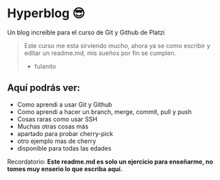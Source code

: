 # Hyperblog 😎
Un blog increíble para el curso de Git y Github de Platzi

>Este curso me esta sirviendo mucho, ahora ya se como escribir y editar un readme.md, mis sueños por fin se cumplen.
> - fulanito

## Aquí podrás ver:

* Como aprendi a usar Git y Github
* Como aprendi a hacer un branch, merge, commit, pull y push
* Cosas raras como usar SSH
* Muchas otras cosas más 
* apartado para probar cherry-pick
* otro ejemplo mas de cherry
* disponible para todas las edades

Recordatorio: **Este readme.md es solo un ejercicio para enseñarme, no  tomes muy enserio lo que escriba aquí.**
